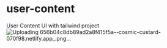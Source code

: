 # user-content
User Content UI with tailwind project
![Uploading 656b04c8db89ad2a8f415f5a--cosmic-custard-070f98.netlify.app_.png…]()

